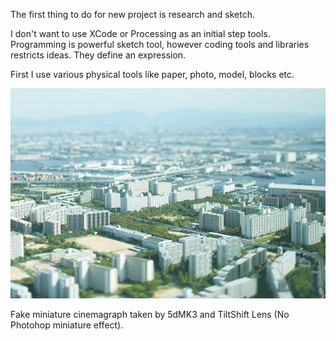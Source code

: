 The first thing to do for new project is research and sketch.

I don't want to use XCode or Processing as an initial step tools.
Programming is powerful sketch tool, however coding tools and libraries restricts ideas. They define an expression. 

First I use various physical tools like paper, photo, model, blocks etc.

![Example Image](../project_images/sketches/sketch_002_tilt_shift.gif?raw=true "Example Image")

Fake miniature cinemagraph taken by 5dMK3 and TiltShift Lens (No Photohop miniature effect).
